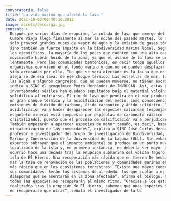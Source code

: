 ```yaml
---
convocatoria: false
title: "La vida marina que afectó la lava "
date: 2021-10-02T00:40:18.201Z
image: assets/descarga.jpg
content: >
  Después de varios días de erupción, la colada de lava que emerge del volcán de
  Cumbre Vieja llegó finalmente al mar la noche del pasado martes, lo que no
  solo provocó grandes nubes de vapor de agua y la emisión de gases tóxicos,
  sino también un fuerte impacto en la biodiversidad marina local. Según indican
  los científicos, la mayoría de los peces que cuenten con una alta capacidad de
  movimiento habrán huido de la zona, ya que el avance de la lava se produce
  lentamente. Pero las comunidades bentónicas, es decir todos aquellos
  organismos que viven en el fondo marino y que no se pueden desplazar, habrán
  sido arrasadas por ella. “Lo que se verá afectado es la fauna que no puede
  alejarse de esa lava, de ese choque térmico. Las estrellas de mar, los erizos,
  las algas o algunos cangrejos, que no pueden moverse, no tienen escapatoria”,
  indica a SINC el geoquímico Pedro Hernández de INVOLCAN. Así, estas plantas e
  invertebrados sésiles han quedado sepultados bajo el material volcánico que se
  solidifica al enfriarse. El río de lava que penetra en el mar produce, además,
  un gran choque térmico y la acidificación del medio, como consecuencia de las
  emisiones de dióxido de carbono, ácido carbónico y ácido sulfúrico. “Esta
  acidificación va a hacer desaparecer las especies calcáreas [esponjas cuyo
  esqueleto mineral está compuesto por espículas de carbonato cálcico
  cristalizado], puesto que el proceso de calcificación va a perjudicarlas.
  También empezarán a aparecer especies de menor tamaño, es decir, habrá una
  miniaturización de las comunidades”, explica a SINC José Carlos Hernández,
  profesor e investigador del Grupo de investigación de Biodiversidad, Ecología
  Marina y Conservación de la Universidad de La Laguna (ULL). Sin embargo, los
  expertos subrayan que el impacto ambiental se produce en un punto muy
  localizado de la isla y, en primera instancia, no debería ser mayor que el que
  ocurrió hace una década tras la erupción submarina del volcán Tagoro en la
  isla de El Hierro. Una recuperación más rápida que en tierra De hecho, en el
  mar la tasa de renovación de las poblaciones y comunidades marinas es mucho
  más rápida que en los ecosistemas terrestres: “Existe una mayor conexión entre
  sus comunidades. Serán los sistemas de alrededor los que suplan a esas
  diásporas que se asentarán en la zona afectada”, afirma el biólogo. Pero no
  todas las especies se recuperarán al mismo ritmo. “Gracias a los estudios
  realizados tras la erupción de El Hierro, sabemos que unas especies tardan más
  en recuperarse que otras”, señala el investigador de la UL
---
```

